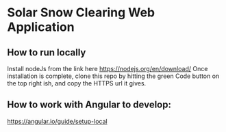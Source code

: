 # Solar Snow Clearing Web Application

## How to run locally

Install nodeJs from the link here
https://nodejs.org/en/download/
Once installation is complete, clone this repo by hitting the green Code button on the top right ish, and copy the HTTPS url it gives.

## How to work with Angular to develop:
https://angular.io/guide/setup-local

